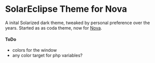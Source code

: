 # SolarEclipse Theme for Nova

A inital Solarized dark theme, tweaked by personal preference over the years. Started as as coda theme, now for [Nova](https://panic.com/nova).

#### ToDo

- colors for the window
- any color target for php variables?
